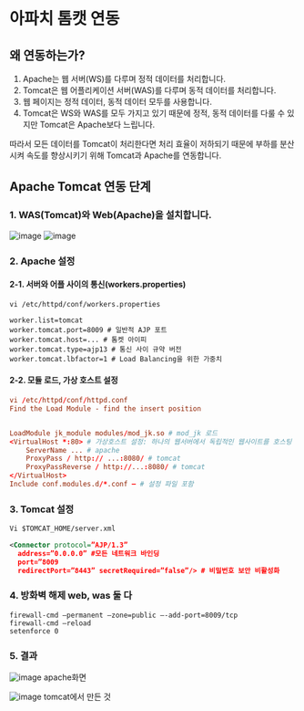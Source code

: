# 아파치 톰캣 연동

## 왜 연동하는가?

1. Apache는 웹 서버(WS)를 다루며 정적 데이터를 처리합니다.
2. Tomcat은 웹 어플리케이션 서버(WAS)를 다루며 동적 데이터를 처리합니다.
3. 웹 페이지는 정적 데이터, 동적 데이터 모두를 사용합니다.
4. Tomcat은 WS와 WAS를 모두 가지고 있기 때문에 정적, 동적 데이터를 다룰 수 있지만 Tomcat은 Apache보다 느립니다.


따라서 모든 데이터를 Tomcat이 처리한다면 처리 효율이 저하되기 때문에 부하를 분산시켜 속도를 향상시키기 위해 Tomcat과 Apache를 연동합니다.

## Apache Tomcat 연동 단계

### 1. WAS(Tomcat)와 Web(Apache)을 설치합니다.
![image](https://github.com/auspicious0/apache_tomcat_connect/assets/108572025/1c69b9bb-f8a1-46fa-90f0-6f1cee0e0e2f)  ![image](https://github.com/auspicious0/apache_tomcat_connect/assets/108572025/56674356-2ed5-49ed-954c-f1ea3e39cb87)

### 2. Apache 설정

#### 2-1. 서버와 어플 사이의 통신(workers.properties)

```properties
vi /etc/httpd/conf/workers.properties

worker.list=tomcat
worker.tomcat.port=8009 # 일반적 AJP 포트
worker.tomcat.host=... # 톰켓 아이피
worker.tomcat.type=ajp13 # 통신 사이 규약 버전
worker.tomcat.lbfactor=1 # Load Balancing을 위한 가중치
```

#### 2-2. 모듈 로드, 가상 호스트 설정
```httpd.conf
vi /etc/httpd/conf/httpd.conf
Find the Load Module - find the insert position


LoadModule jk_module modules/mod_jk.so # mod_jk 로드
<VirtualHost *:80> # 가상호스트 설정: 하나의 웹서버에서 독립적인 웹사이트를 호스팅
	ServerName ... # apache
	ProxyPass / http:// ...:8080/ # tomcat
	ProxyPassReverse / http://...:8080/ # tomcat
</VirtualHost>
Include conf.modules.d/*.conf – # 설정 파일 포함
```

### 3. Tomcat 설정

```server.xml
Vi $TOMCAT_HOME/server.xml

<Connector protocol=”AJP/1.3”
  address=”0.0.0.0” #모든 네트워크 바인딩
  port=”8009
  redirectPort=”8443” secretRequired=”false”/> # 비밀번호 보안 비활성화
```

### 4. 방화벽 해제 web, was 둘 다

```firewall-cmd
firewall-cmd –permanent –zone=public –-add-port=8009/tcp
firewall-cmd –reload
setenforce 0

```
### 5. 결과
![image](https://github.com/auspicious0/apache_tomcat_connect/assets/108572025/f5a8eac3-e26c-4009-ba00-0e06d34d2136)
apache화면


![image](https://github.com/auspicious0/apache_tomcat_connect/assets/108572025/f62e5cef-3055-485a-b96b-7ce4e3fc2423)
tomcat에서 만든 것
